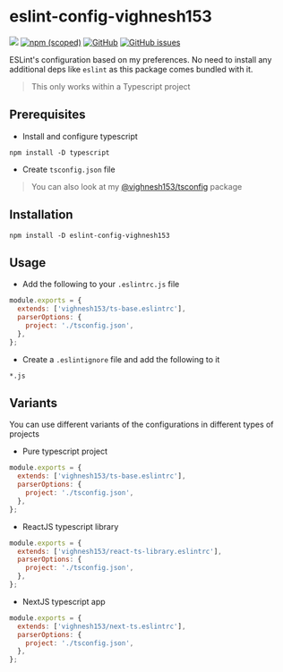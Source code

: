 # eslint-config-vighnesh153

[![](https://img.shields.io/npm/dt/eslint-config-vighnesh153)](https://img.shields.io/npm/dt/eslint-config-vighnesh153)
[![npm (scoped)](https://img.shields.io/npm/v/@vighnesh153/-version)](https://www.npmjs.com/package/@vighnesh153/-version)
[![GitHub](https://img.shields.io/github/license/vighnesh153/vighnesh153-turbo)](https://github.com/vighnesh153/vighnesh153-turbo/blob/main/LICENSE)
[![GitHub issues](https://img.shields.io/github/issues/vighnesh153/vighnesh153-turbo)](https://github.com/vighnesh153/vighnesh153-turbo/issues)

ESLint's configuration based on my preferences. No need to install any additional deps like `eslint` as this package
comes bundled with it.

> This only works within a Typescript project

## Prerequisites

- Install and configure typescript

```shell
npm install -D typescript
```

- Create `tsconfig.json` file

> You can also look at my [@vighnesh153/tsconfig](https://www.npmjs.com/package/@vighnesh153/tsconfig) package

## Installation

```shell
npm install -D eslint-config-vighnesh153
```

## Usage

- Add the following to your `.eslintrc.js` file

```js
module.exports = {
  extends: ['vighnesh153/ts-base.eslintrc'],
  parserOptions: {
    project: './tsconfig.json',
  },
};
```

- Create a `.eslintignore` file and add the following to it

```ignore
*.js
```

## Variants

You can use different variants of the configurations in different types of projects

- Pure typescript project

```js
module.exports = {
  extends: ['vighnesh153/ts-base.eslintrc'],
  parserOptions: {
    project: './tsconfig.json',
  },
};
```

- ReactJS typescript library

```js
module.exports = {
  extends: ['vighnesh153/react-ts-library.eslintrc'],
  parserOptions: {
    project: './tsconfig.json',
  },
};
```

- NextJS typescript app

```js
module.exports = {
  extends: ['vighnesh153/next-ts.eslintrc'],
  parserOptions: {
    project: './tsconfig.json',
  },
};
```
